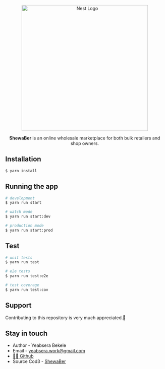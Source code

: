 <p align="center">
  <a href="github.com/yabeye" target="blank"><img src="https://www.worldheritagesite.org/picx/w1189.jpg" width="400" alt="Nest Logo" /></a>
</p>

  <p align="center">
  <b>ShewaBer</b> is an online wholesale marketplace for both bulk retailers and shop owners.
  </p>

## Installation

```bash
$ yarn install
```

## Running the app

```bash
# development
$ yarn run start

# watch mode
$ yarn run start:dev

# production mode
$ yarn run start:prod
```

## Test

```bash
# unit tests
$ yarn run test

# e2e tests
$ yarn run test:e2e

# test coverage
$ yarn run test:cov
```

## Support

Contributing to this repository is very much appreciated.👏

## Stay in touch

- Author - Yeabsera Bekele
- Email - yeabsera.work@gmail.com
- [👨‍💻 Github](<(https://github.com/yabeye)>)
- Source Cod3 - [ShewaBer](<(https://github.com/yabeye)>)
